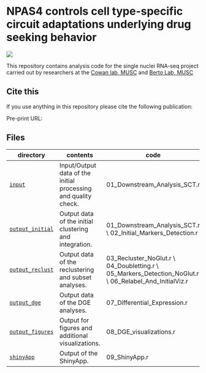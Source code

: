 NPAS4 controls cell type-specific circuit adaptations underlying drug seeking behavior 
==========================

![](Design.jpg)

This repository contains analysis code for the single nuclei RNA-seq project carried out by researchers at the [Cowan lab, MUSC](https://medicine.musc.edu/departments/neuroscience/research/cowan) and [Berto Lab, MUSC](https://bertolab.org/)

## Cite this

If you use anything in this repository please cite the following publication:

Pre-print URL: 

## Files

| directory | contents | code |
| --------- | -------- | -------- |
| [`input`](input/) | Input/Output data of the initial processing and quality check. | 01_Downstream_Analysis_SCT.r|
| [`output_initial`](output_initial/) | Output data of the initial clustering and integration. | 01_Downstream_Analysis_SCT.r \ 02_Initial_Markers_Detection.r|
| [`output_reclust`](output_reclust/) | Output data of the reclustering and subset analyses. | 03_Recluster_NoGlut.r \ 04_Doubletting.r \ 05_Markers_Detection_NoGlut.r \ 06_Relabel_And_InitialViz.r|
| [`output_dge`](output_dge/) | Output data of the DGE analyses. | 07_Differential_Expression.r |
| [`output_figures`](output_figures/) | Output for figures and additional visualizations. | 08_DGE_visualizations.r |
| [`shinyApp`](shinyApp/) | Output of the ShinyApp. | 09_ShinyApp.r|
